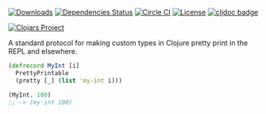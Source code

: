 [![Downloads](https://versions.deps.co/camsaul/pretty/downloads.svg)](https://versions.deps.co/camsaul/pretty)
[![Dependencies Status](https://versions.deps.co/camsaul/pretty/status.svg)](https://versions.deps.co/camsaul/pretty)
[![Circle CI](https://circleci.com/gh/camsaul/pretty.svg?style=svg)](https://circleci.com/gh/camsaul/pretty)
[![License](https://img.shields.io/badge/license-Eclipse%20Public%20License-blue.svg)](https://raw.githubusercontent.com/camsaul/pretty/master/LICENSE)
[![cljdoc badge](https://cljdoc.org/badge/pretty/pretty)](https://cljdoc.org/d/pretty/pretty/CURRENT)

[![Clojars Project](https://clojars.org/pretty/latest-version.svg)](http://clojars.org/pretty)

A standard protocol for making custom types in Clojure pretty print in the REPL and elsewhere.

```clj
(defrecord MyInt [i]
  PrettyPrintable
  (pretty [_] (list 'my-int i)))

(MyInt. 100)
;; -> (my-int 100)
```

